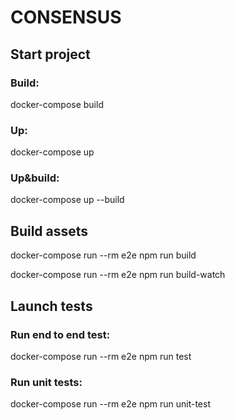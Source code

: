 # CONSENSUS

## Start project

### Build:

docker-compose build


### Up:

docker-compose up


### Up&build:

docker-compose up --build


## Build assets

docker-compose run --rm e2e npm run build

docker-compose run --rm e2e npm run build-watch


## Launch tests

### Run end to end test:

docker-compose run --rm e2e npm run test


### Run unit tests:

docker-compose run --rm e2e npm run unit-test
